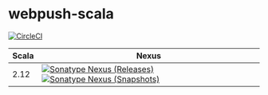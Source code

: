 # webpush-scala

[![CircleCI](https://circleci.com/gh/nokamoto/webpush-scala.svg?style=svg)](https://circleci.com/gh/nokamoto/webpush-scala)

| Scala | Nexus |
| --- | --- |
| 2.12 | [![Sonatype Nexus (Releases)](https://img.shields.io/nexus/r/https/oss.sonatype.org/com.github.nokamoto/webpush-scala_2.12.svg)](https://oss.sonatype.org/content/repositories/releases/com/github/nokamoto/webpush-scala_2.12) [![Sonatype Nexus (Snapshots)](https://img.shields.io/nexus/s/https/oss.sonatype.org/com.github.nokamoto/webpush-scala_2.12.svg)](https://oss.sonatype.org/content/repositories/snapshots/com/github/nokamoto/webpush-scala_2.12) |
